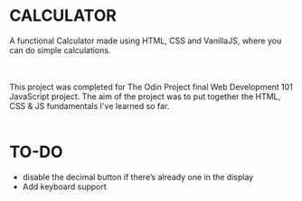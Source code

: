 # CALCULATOR

A functional Calculator made using HTML, CSS and VanillaJS, where you can do simple calculations.

<br></br>
This project was completed for The Odin Project final Web Development 101 JavaScript project.
The aim of the project was to put together the HTML, CSS & JS fundamentals I've learned so far.
<br></br>

# TO-DO

<ul>  
  <li>disable the decimal button if there’s already one in the display</li>
  <li>Add keyboard support</li>
</ul>
